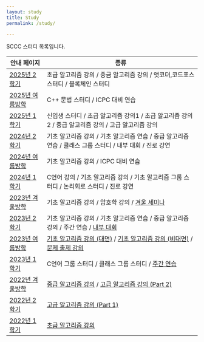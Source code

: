 ```yaml
---
layout: study
title: Study
permalink: /study/

---
```


SCCC 스터디 목록입니다.

| 안내 페이지                            | 종류                                                         |
| -------------------------------------- | ------------------------------------------------------------ |
| [2025년 2학기](/study/2025/2/) | 초급 알고리즘 강의 / 중금 알고리즘 강의 / 앳코더,코드포스 스터디 / 블록체인 스터디 |
| [2025년 여름방학](/study/2025/summer/) | C++ 문법 스터디 / ICPC 대비 연습 |
| [2025년 1학기](/study/2025/1/) | 신입생 스터디 / 초급 알고리즘 강의1 / 초급 알고리즘 강의2 / 중급 알고리즘 강의 / 고급 알고리즘 강의 |
| [2024년 2학기](/study/2024/2/) | 기초 알고리즘 강의 / 기초 알고리즘 연습 / 중급 알고리즘 연습 / 클래스 그룹 스터디 / 내부 대회 / 진로 강연 |
| [2024년 여름방학](/study/2024/summer/) | 기초 알고리즘 강의 / ICPC 대비 연습                          |
| [2024년 1학기](/study/2024/1/)         | C언어 강의 / 기초 알고리즘 강의 / 기초 알고리즘 그룹 스터디 / 논리회로 스터디 / 진로 강연 |
| [2023년 겨울방학](/study/2023/winter/) | 기초 알고리즘 강의 / 암호학 강의 / [겨울 세미나](https://github.com/justiceHui/SSU-SCCC-Study/tree/master/2023-winter-omakase) |
| [2023년 2학기](/study/2023/2/)         | 기초 알고리즘 강의 / 기초 알고리즘 연습 / 중급 알고리즘 강의 / 주간 연습 / [내부 대회](https://github.com/justiceHui/SSU-SCCC-Study/tree/master/2023-autumn-contest) |
| [2023년 여름방학](/study/2023/summer/) | [기초 알고리즘 강의 (대면)](https://github.com/justiceHui/SSU-SCCC-Study/tree/master/2023-summer-basic) / [기초 알고리즘 강의 (비대면)](https://github.com/NoCometAHS/Algorithm_Study/tree/main/2023_Basic_Algorithm_Study) / [문제 출제 강의](https://github.com/justiceHui/SSU-SCCC-Study/tree/master/2023-summer-problem-setting) |
| [2023년 1학기](/study/2023/1/)         | C언어 그룹 스터디 / 클래스 그룹 스터디 / [주간 연습](https://github.com/justiceHui/SSU-SCCC-Study/tree/master/2023-spring-problem-solving) |
| [2022년 겨울방학](/study/2022/winter/) | [중급 알고리즘 강의](https://github.com/justiceHui/SSU-SCCC-Study/tree/master/2022-winter-intermediate) / [고급 알고리즘 강의 (Part 2)](https://github.com/justiceHui/SSU-SCCC-Study/tree/master/2022-winter-adv) |
| [2022년 2학기](/study/2022/2/)         | [고급 알고리즘 강의 (Part 1)](https://github.com/justiceHui/SSU-SCCC-Study/tree/master/2022-autumn-adv) |
| [2022년 1학기](/study/2022/1/)         | [초급 알고리즘 강의](https://github.com/justiceHui/SSU-SCCC-Study/tree/master/2022-spring-basic) |


